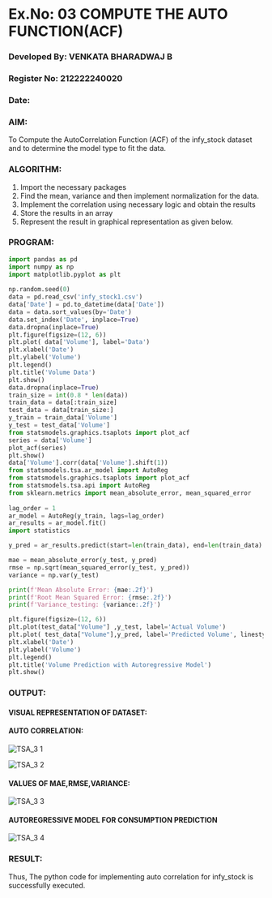 # Ex.No: 03   COMPUTE THE AUTO FUNCTION(ACF)
### Developed By: VENKATA BHARADWAJ B
### Register No: 212222240020
### Date: 

### AIM:
To Compute the AutoCorrelation Function (ACF) of the infy_stock dataset and 
to determine the model
type to fit the data.
### ALGORITHM:
1. Import the necessary packages
2. Find the mean, variance and then implement normalization for the data.
3. Implement the correlation using necessary logic and obtain the results
4. Store the results in an array
5. Represent the result in graphical representation as given below.
### PROGRAM:
```python
import pandas as pd
import numpy as np
import matplotlib.pyplot as plt
 
np.random.seed(0)
data = pd.read_csv('infy_stock1.csv')
data['Date'] = pd.to_datetime(data['Date'])
data = data.sort_values(by='Date') 
data.set_index('Date', inplace=True)
data.dropna(inplace=True)
plt.figure(figsize=(12, 6))
plt.plot( data['Volume'], label='Data')
plt.xlabel('Date')
plt.ylabel('Volume')
plt.legend()
plt.title('Volume Data')
plt.show()
data.dropna(inplace=True)
train_size = int(0.8 * len(data))
train_data = data[:train_size]
test_data = data[train_size:]
y_train = train_data['Volume']
y_test = test_data['Volume']
from statsmodels.graphics.tsaplots import plot_acf
series = data['Volume']
plot_acf(series)
plt.show()
data['Volume'].corr(data['Volume'].shift(1))
from statsmodels.tsa.ar_model import AutoReg
from statsmodels.graphics.tsaplots import plot_acf
from statsmodels.tsa.api import AutoReg
from sklearn.metrics import mean_absolute_error, mean_squared_error
 
lag_order = 1 
ar_model = AutoReg(y_train, lags=lag_order)
ar_results = ar_model.fit()
import statistics

y_pred = ar_results.predict(start=len(train_data), end=len(train_data) + len(test_data) - 1, dynamic=False)

mae = mean_absolute_error(y_test, y_pred)
rmse = np.sqrt(mean_squared_error(y_test, y_pred))
variance = np.var(y_test)

print(f'Mean Absolute Error: {mae:.2f}')
print(f'Root Mean Squared Error: {rmse:.2f}')
print(f'Variance_testing: {variance:.2f}')

plt.figure(figsize=(12, 6))
plt.plot(test_data["Volume"] ,y_test, label='Actual Volume')
plt.plot( test_data["Volume"],y_pred, label='Predicted Volume', linestyle='--')
plt.xlabel('Date')
plt.ylabel('Volume')
plt.legend()
plt.title('Volume Prediction with Autoregressive Model')
plt.show()
```

### OUTPUT:
#### VISUAL REPRESENTATION OF DATASET:

#### AUTO CORRELATION:
![TSA_3 1](https://github.com/user-attachments/assets/2eab62c1-67fd-4ba4-898b-09f12e694471)

![TSA_3 2](https://github.com/user-attachments/assets/3eb96c0f-ee94-42e2-b4d3-19ee43705a1a)




#### VALUES OF MAE,RMSE,VARIANCE:

![TSA_3 3](https://github.com/user-attachments/assets/fee6b11d-d2af-48d6-856b-46964ef05817)


#### AUTOREGRESSIVE MODEL FOR CONSUMPTION PREDICTION
![TSA_3 4](https://github.com/user-attachments/assets/b013a8f7-a061-431b-9d04-f6ad6008d39a)


### RESULT: 
Thus, The python code for implementing auto correlation for infy_stock is successfully executed.

